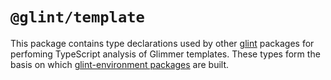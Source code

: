 # `@glint/template`

This package contains type declarations used by other [glint] packages for perfoming TypeScript analysis of Glimmer templates. These types form the basis on which [glint-environment packages] are built.

[glint]: https://github.com/typed-ember/glint
[glint-environment packages]: https://www.npmjs.com/search?q=keywords:glint-environment
